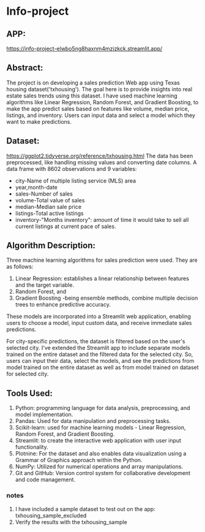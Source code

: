 # Info-project

## APP:
https://info-project-elwbo5ng8haxnm4mzjzkck.streamlit.app/


## Abstract:
The project is on developing a sales prediction Web app using Texas housing dataset('txhousing'). The goal here is to provide insights into real estate sales trends using this dataset. I have used machine learning algorithms like Linear Regression, Random Forest, and Gradient Boosting, to make the app predict sales based on features like volume, median price, listings, and inventory. Users can input data and select a model which they want to make predictions.

## Dataset:
https://ggplot2.tidyverse.org/reference/txhousing.html
The data has been preprocessed, like handling missing values and converting date columns.
A data frame with 8602 observations and 9 variables:
-  city-Name of multiple listing service (MLS) area
-  year,month-date
-  sales-Number of sales
-  volume-Total value of sales
-  median-Median sale price
-  listings-Total active listings
-  inventory-"Months inventory": amount of time it would take to sell all current listings at current pace of sales.

## Algorithm Description:
Three machine learning algorithms for sales prediction were used. They are as follows:
1. Linear Regression: establishes a linear relationship between features and the target variable.
2. Random Forest, and
3. Gradient Boosting -being ensemble methods, combine multiple decision trees to enhance predictive accuracy.
   
These models are incorporated into a Streamlit web application, enabling users to choose a model, input custom data, and receive immediate sales predictions.

For city-specific predictions, the dataset is filtered based on the user's selected city.
I've extended the Streamlit app to include separate models trained on the entire dataset and the filtered data for the selected city. So, users can input their data, select the models, and see the predictions from model trained on the entire dataset as well as from model trained on dataset for selected city.

## Tools Used:

1. Python: programming language for data analysis, preprocessing, and model implementation.
2. Pandas: Used for data manipulation and preprocessing tasks.
3. Scikit-learn: used for machine learning models - Linear Regression, Random Forest, and Gradient Boosting.
4. Streamlit: to create the interactive web application with user input functionality.
5. Plotnine: For the dataset and also enables data visualization using a Grammar of Graphics approach within the Python.
6. NumPy: Utilized for numerical operations and array manipulations.
7. Git and GitHub: Version control system for collaborative development and code management.


### notes
1. I have included a sample dataset to test out on the app: txhousing_sample_excluded
2. Verify the results with the txhousing_sample
